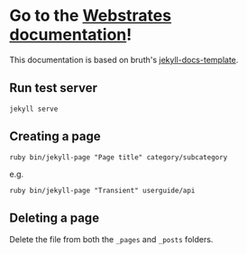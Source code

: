 # Go to the [Webstrates documentation](https://webstrates.github.io)!

This documentation is based on bruth's [jekyll-docs-template](http://bruth.github.io/jekyll-docs-template).

## Run test server

    jekyll serve

## Creating a page

    ruby bin/jekyll-page "Page title" category/subcategory

e.g.

    ruby bin/jekyll-page "Transient" userguide/api

## Deleting a page

Delete the file from both the `_pages` and `_posts` folders.
